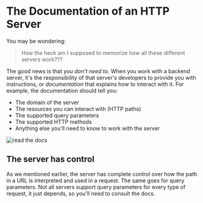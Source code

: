 # The Documentation of an HTTP Server

You may be wondering:

> How the heck am I supposed to memorize how all these different servers work???

The good news is that *you don't need to*. When you work with a backend server, it's the responsibility of that server's developers to provide you with instructions, or *documentation* that explains how to interact with it. For example, the documentation should tell you:

* The domain of the server
* The resources you can interact with (HTTP paths)
* The supported query parameters
* The supported HTTP methods
* Anything else you'll need to know to work with the server

![read the docs](https://i.imgur.com/GIlWhYF.jpg)

## The server has control

As we mentioned earlier, the server has complete control over how the path in a URL is interpreted and used in a request. The same goes for query parameters. Not all servers support query parameters for every type of request, it just depends, so you'll need to consult the docs.
